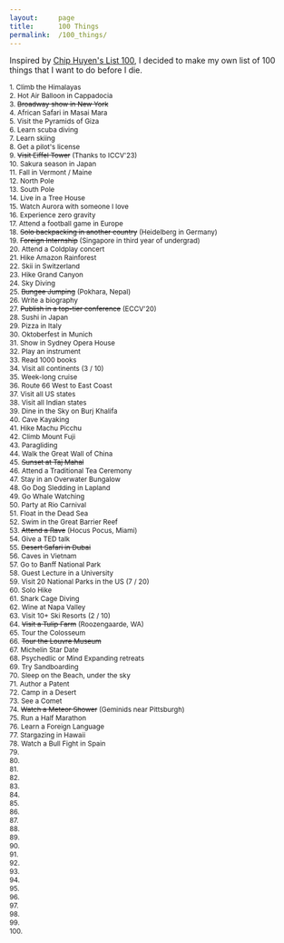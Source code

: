 ```yaml
---
layout:     page
title:      100 Things
permalink:  /100_things/
---
```


<style type="text/css">
    strong {
        color: #3498db;
        font-weight: 400;
    }
    blockquote {
        padding: 0px 23px;
    }
</style>

Inspired by <a href="https://huyenchip.com/list-100/">Chip Huyen's List 100</a>, I decided to make my own list of 100 things that I want to do before I die.

<span style="font-size: 85%;">1. Climb the Himalayas</span><br>
<span style="font-size: 85%;">2. Hot Air Balloon in Cappadocia</span><br>
<span style="font-size: 85%;">3. <s>Broadway show in New York</s></span><br>
<span style="font-size: 85%;">4. African Safari in Masai Mara</span><br>
<span style="font-size: 85%;">5. Visit the Pyramids of Giza</span><br>
<span style="font-size: 85%;">6. Learn scuba diving</span><br>
<span style="font-size: 85%;">7. Learn skiing</span><br>
<span style="font-size: 85%;">8. Get a pilot's license</span><br>
<span style="font-size: 85%;">9. <s>Visit Eiffel Tower</s> (Thanks to ICCV'23)</span><br>
<span style="font-size: 85%;">10. Sakura season in Japan</span><br>
<span style="font-size: 85%;">11. Fall in Vermont / Maine</span><br>
<span style="font-size: 85%;">12. North Pole</span><br>
<span style="font-size: 85%;">13. South Pole</span><br>
<span style="font-size: 85%;">14. Live in a Tree House</span><br>
<span style="font-size: 85%;">15. Watch Aurora with someone I love</span><br>
<span style="font-size: 85%;">16. Experience zero gravity</span><br>
<span style="font-size: 85%;">17. Attend a football game in Europe</span><br>
<span style="font-size: 85%;">18. <s>Solo backpacking in another country</s> (Heidelberg in Germany)</span><br>
<span style="font-size: 85%;">19. <s>Foreign Internship</s> (Singapore in third year of undergrad)</span><br>
<span style="font-size: 85%;">20. Attend a Coldplay concert</span><br>
<span style="font-size: 85%;">21. Hike Amazon Rainforest</span><br>
<span style="font-size: 85%;">22. Skii in Switzerland</span><br>
<span style="font-size: 85%;">23. Hike Grand Canyon</span><br>
<span style="font-size: 85%;">24. Sky Diving</span><br>
<span style="font-size: 85%;">25. <s>Bungee Jumping</s> (Pokhara, Nepal)</span><br>
<span style="font-size: 85%;">26. Write a biography</span><br>
<span style="font-size: 85%;">27. <s>Publish in a top-tier conference</s> (ECCV'20)</span><br>
<span style="font-size: 85%;">28. Sushi in Japan</span><br>
<span style="font-size: 85%;">29. Pizza in Italy</span><br>
<span style="font-size: 85%;">30. Oktoberfest in Munich</span><br>
<span style="font-size: 85%;">31. Show in Sydney Opera House</span><br>
<span style="font-size: 85%;">32. Play an instrument</span><br>
<span style="font-size: 85%;">33. Read 1000 books</span><br>
<span style="font-size: 85%;">34. Visit all continents (3 / 10)</span><br>
<span style="font-size: 85%;">35. Week-long cruise</span><br>
<span style="font-size: 85%;">36. Route 66 West to East Coast</span><br>
<span style="font-size: 85%;">37. Visit all US states</span><br>
<span style="font-size: 85%;">38. Visit all Indian states</span><br>
<span style="font-size: 85%;">39. Dine in the Sky on Burj Khalifa</span><br>
<span style="font-size: 85%;">40. Cave Kayaking</span><br>
<span style="font-size: 85%;">41. Hike Machu Picchu</span><br>
<span style="font-size: 85%;">42. Climb Mount Fuji</span><br>
<span style="font-size: 85%;">43. Paragliding</span><br>
<span style="font-size: 85%;">44. Walk the Great Wall of China</span><br>
<span style="font-size: 85%;">45. <s>Sunset at Taj Mahal</s></span><br>
<span style="font-size: 85%;">46. Attend a Traditional Tea Ceremony</span><br>
<span style="font-size: 85%;">47. Stay in an Overwater Bungalow</span><br>
<span style="font-size: 85%;">48. Go Dog Sledding in Lapland </span><br>
<span style="font-size: 85%;">49. Go Whale Watching</span><br>
<span style="font-size: 85%;">50. Party at Rio Carnival</span><br>
<span style="font-size: 85%;">51. Float in the Dead Sea</span><br>
<span style="font-size: 85%;">52. Swim in the Great Barrier Reef</span><br>
<span style="font-size: 85%;">53. <s>Attend a Rave</s> (Hocus Pocus, Miami)</span><br>
<span style="font-size: 85%;">54. Give a TED talk</span><br>
<span style="font-size: 85%;">55. <s>Desert Safari in Dubai</s></span><br>
<span style="font-size: 85%;">56. Caves in Vietnam</span><br>
<span style="font-size: 85%;">57. Go to Banff National Park</span><br>
<span style="font-size: 85%;">58. Guest Lecture in a University</span><br>
<span style="font-size: 85%;">59. Visit 20 National Parks in the US (7 / 20)</span><br>
<span style="font-size: 85%;">60. Solo Hike</span><br>
<span style="font-size: 85%;">61. Shark Cage Diving</span><br>
<span style="font-size: 85%;">62. Wine at Napa Valley</span><br>
<span style="font-size: 85%;">63. Visit 10+ Ski Resorts (2 / 10)</span><br>
<span style="font-size: 85%;">64. <s>Visit a Tulip Farm</s> (Roozengaarde, WA)</span><br>
<span style="font-size: 85%;">65. Tour the Colosseum</span><br>
<span style="font-size: 85%;">66. <s>Tour the Louvre Museum</s></span><br>
<span style="font-size: 85%;">67. Michelin Star Date</span><br>
<span style="font-size: 85%;">68. Psychedlic or Mind Expanding retreats</span><br>
<span style="font-size: 85%;">69. Try Sandboarding</span><br>
<span style="font-size: 85%;">70. Sleep on the Beach, under the sky</span><br>
<span style="font-size: 85%;">71. Author a Patent</span><br>
<span style="font-size: 85%;">72. Camp in a Desert</span><br>
<span style="font-size: 85%;">73. See a Comet</span><br>
<span style="font-size: 85%;">74. <s>Watch a Meteor Shower</s> (Geminids near Pittsburgh)</span><br>
<span style="font-size: 85%;">75. Run a Half Marathon</span><br>
<span style="font-size: 85%;">76. Learn a Foreign Language</span><br>
<span style="font-size: 85%;">77. Stargazing in Hawaii</span><br>
<span style="font-size: 85%;">78. Watch a Bull Fight in Spain</span><br>
<span style="font-size: 85%;">79. </span><br>
<span style="font-size: 85%;">80. </span><br>
<span style="font-size: 85%;">81. </span><br>
<span style="font-size: 85%;">82. </span><br>
<span style="font-size: 85%;">83. </span><br>
<span style="font-size: 85%;">84. </span><br>
<span style="font-size: 85%;">85. </span><br>
<span style="font-size: 85%;">86. </span><br>
<span style="font-size: 85%;">87. </span><br>
<span style="font-size: 85%;">88. </span><br>
<span style="font-size: 85%;">89. </span><br>
<span style="font-size: 85%;">90. </span><br>
<span style="font-size: 85%;">91. </span><br>
<span style="font-size: 85%;">92. </span><br>
<span style="font-size: 85%;">93. </span><br>
<span style="font-size: 85%;">94. </span><br>
<span style="font-size: 85%;">95. </span><br>
<span style="font-size: 85%;">96. </span><br>
<span style="font-size: 85%;">97. </span><br>
<span style="font-size: 85%;">98. </span><br>
<span style="font-size: 85%;">99. </span><br>
<span style="font-size: 85%;">100. </span><br>
